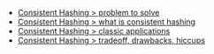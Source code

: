 - [Consistent Hashing > problem to solve](Consistent%20Hashing%20>%20problem%20to%20solve.md)
- [Consistent Hashing > what is consistent hashing](Consistent%20Hashing%20>%20what%20is%20consistent%20hashing.md)
- [Consistent Hashing > classic applications](Consistent%20Hashing%20>%20classic%20applications.md)
- [Consistent Hashing > tradeoff, drawbacks, hiccups](Consistent%20Hashing%20>%20tradeoff,%20drawbacks,%20hiccups.md)